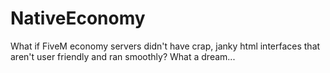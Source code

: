# NativeEconomy
What if FiveM economy servers didn't have crap, janky html interfaces that aren't user friendly and ran smoothly? What a dream...
